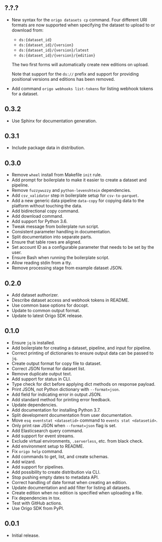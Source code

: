 ## ?.?.?

* New syntax for the `origo datasets cp` command. Four different URI formats are
  now supported when specifying the dataset to upload to or download from:

  - `ds:{dataset_id}`
  - `ds:{dataset_id}/{version}`
  - `ds:{dataset_id}/{version}/latest`
  - `ds:{dataset_id}/{version}/{edition}`

  The two first forms will automatically create new editions on upload.

  Note that support for the `ds://` prefix and support for providing positional
  versions and editions has been removed.

* Add command `origo webhooks list-tokens` for listing webhook tokens for a dataset.

## 0.3.2

* Use Sphinx for documentation generation.

## 0.3.1

* Include package data in distribution.

## 0.3.0

* Remove `wheel` install from Makefile `init` rule.
* Add prompt for boilerplate to make it easier to create a dataset and pipeline.
* Remove `fuzzywuzzy` and `python-levenshtein` dependencies.
* Add `csv_validator` step in boilerplate setup for `csv-to-parquet`.
* Add a new generic data pipeline `data-copy` for copying data to the platform
  without touching the data.
* Add bidirectional copy command.
* Add download command.
* Add support for Python 3.6.
* Tweak message from boilerplate run script.
* Consistent parameter handling in documentation.
* Split documentation into separate parts.
* Ensure that table rows are aligned.
* Set account ID as a configurable parameter that needs to be set by the user.
* Ensure Bash when running the boilerplate script.
* Allow reading stdin from a tty.
* Remove processing stage from example dataset JSON.

## 0.2.0

* Add dataset authorizer.
* Describe dataset access and webhook tokens in README.
* Use common base options for docopt.
* Update to common output format.
* Update to latest Origo SDK release.

## 0.1.0

* Ensure `jq` is installed.
* Add boilerplate for creating a dataset, pipeline, and input for pipeline.
* Correct printing of dictionaries to ensure output data can be passed to `jq`.
* Create output format for copy file to dataset.
* Correct JSON format for dataset list.
* Remove duplicate output text.
* Add support for status in CLI.
* Type check for dict before applying dict methods on response payload.
* Print JSON, not Python dictionary with `--format=json`.
* Add field for indicating error in output JSON.
* Add standard method for printing error feedback.
* Update dependencies.
* Add documentation for installing Python 3.7.
* Split development documentation from user documentation.
* Move `esq eventstat <datasetid>` command to `events stat <datasetid>`.
* Only print raw JSON when `--format=json` flag is set.
* Add Elasticsearch query command.
* Add support for event streams.
* Exclude virtual environments, `.serverless`, etc. from black check.
* Add environment setup to README.
* Fix `origo help` command.
* Add commands to get, list, and create schemas.
* Add wizard.
* Add support for pipelines.
* Add possibility to create distribution via CLI.
* Stop pushing empty dates to metadata API.
* Correct handling of date format when creating an edition.
* Update documentation and add filter for listing all datasets.
* Create edition when no edition is specified when uploading a file.
* Fix dependencies in tox.
* Test with GitHub actions.
* Use Origo SDK from PyPI.

## 0.0.1

* Initial release.
